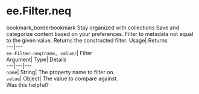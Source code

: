  
#  ee.Filter.neq 
bookmark_borderbookmark Stay organized with collections  Save and categorize content based on your preferences.
Filter to metadata not equal to the given value. 
Returns the constructed filter.
Usage| Returns  
---|---  
`ee.Filter.neq(name, value)`| Filter  
Argument| Type| Details  
---|---|---  
`name`| String| The property name to filter on.  
`value`| Object| The value to compare against.  
Was this helpful?
